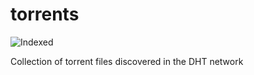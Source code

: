 torrents 
========
![Indexed](https://img.shields.io/badge/indexed-260229-blue)

Collection of torrent files discovered in the DHT network
